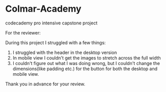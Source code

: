 # Colmar-Academy
codecademy pro intensive capstone project

For the reviewer:

During this project I struggled with a few things:
1. I struggled with the header in the desktop version
2. In mobile view I couldn't get the images to stretch across the full width
3. I couldn't figure out what I was doing wrong, but I couldn't change the dimensions(like padding etc.) for the button for both
    the desktop and mobile view.
    
  Thank you in advance for your review.
